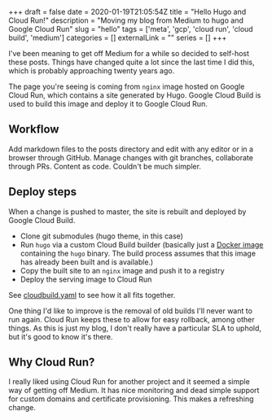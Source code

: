 +++ 
draft = false
date = 2020-01-19T21:05:54Z
title = "Hello Hugo and Cloud Run!"
description = "Moving my blog from Medium to hugo and Google Cloud Run"
slug = "hello" 
tags = ['meta', 'gcp', 'cloud run', 'cloud build', 'medium']
categories = []
externalLink = ""
series = []
+++

I've been meaning to get off Medium for a while so decided to self-host these posts. Things have changed quite a lot since the last time I did this, which is probably approaching twenty years ago.

The page you're seeing is coming from `nginx` image hosted on Google Cloud Run, which contains a site generated by Hugo. Google Cloud Build is used to build this image and deploy it to Google Cloud Run.

## Workflow

Add markdown files to the posts directory and edit with any editor or in a browser through GitHub. Manage changes with git branches, collaborate through PRs. Content as code. Couldn't be much simpler.

## Deploy steps

When a change is pushed to master, the site is rebuilt and deployed by Google Cloud Build.
- Clone git submodules (hugo theme, in this case)
- Run `hugo` via a custom Cloud Build builder (basically just a [Docker image](https://github.com/AlexJReid/blog/blob/master/_hugo-cloudbuilder) containing the `hugo` binary. The build process assumes that this image has already been built and is available.)
- Copy the built site to an `nginx` image and push it to a registry
- Deploy the serving image to Cloud Run

See [cloudbuild.yaml](https://github.com/AlexJReid/blog/blob/master/cloudbuild.yaml) to see how it all fits together.

One thing I'd like to improve is the removal of old builds I'll never want to run again. Cloud Run keeps these to allow for easy rollback, among other things. As this is just my blog, I don't really have a particular SLA to uphold, but it's good to know it's there.

## Why Cloud Run?

I really liked using Cloud Run for another project and it seemed a simple way of getting off Medium. It has nice monitoring and dead simple support for custom domains and certificate provisioning. This makes a refreshing change.